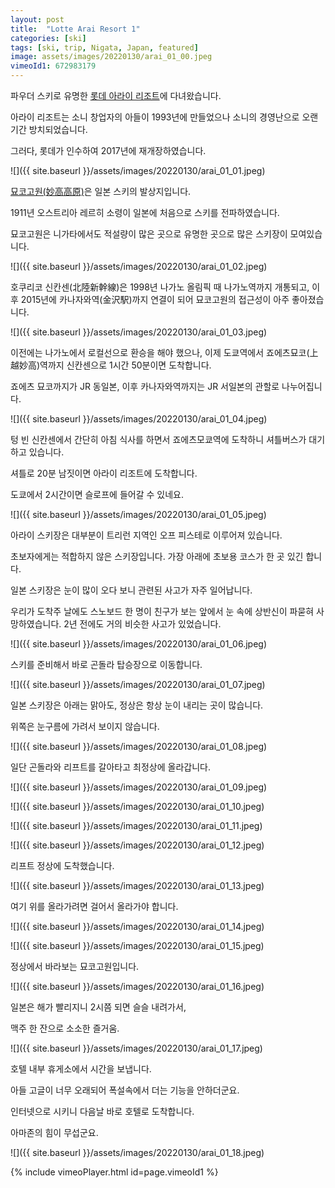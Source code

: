 ```yaml
---
layout: post
title:  "Lotte Arai Resort 1"
categories: [ski]
tags: [ski, trip, Nigata, Japan, featured]
image: assets/images/20220130/arai_01_00.jpeg
vimeoId1: 672983179
---
```


파우더 스키로 유명한 [롯데 아라이 리조트][arai1]에 다녀왔습니다.

아라이 리조트는 소니 창업자의 아들이 1993년에 만들었으나 소니의 경영난으로 오랜기간 방치되었습니다.

그러다, 롯데가 인수하여 2017년에 재개장하였습니다.

![]({{ site.baseurl }}/assets/images/20220130/arai_01_01.jpeg)

[묘코고원(妙高高原)][myoko1]은 일본 스키의 발상지입니다. 

1911년 오스트리아 레르히 소령이 일본에 처음으로 스키를 전파하였습니다.

묘코고원은 니가타에서도 적설량이 많은 곳으로 유명한 곳으로 많은 스키장이 모여있습니다.

![]({{ site.baseurl }}/assets/images/20220130/arai_01_02.jpeg)


호쿠리코 신칸센(北陸新幹線)은 1998년 나가노 올림픽 때 나가노역까지 개통되고, 
이후 2015년에 카나자와역(金沢駅)까지 연결이 되어 묘코고원의 접근성이 아주 좋아졌습니다.

![]({{ site.baseurl }}/assets/images/20220130/arai_01_03.jpeg)

이전에는 나가노에서 로컬선으로 환승을 해야 했으나,
이제 도쿄역에서 죠에츠묘코(上越妙高)역까지 신칸센으로 1시간 50분이면 도착합니다. 

죠에츠 묘코까지가 JR 동일본, 이후 카나자와역까지는 JR 서일본의 관할로 나누어집니다.

![]({{ site.baseurl }}/assets/images/20220130/arai_01_04.jpeg)

텅 빈 신칸센에서 간단히 아침 식사를 하면서 죠에츠모쿄역에 도착하니 셔틀버스가 대기하고 있습니다.

셔틀로 20분 남짓이면 아라이 리조트에 도착합니다. 

도쿄에서 2시간이면 슬로프에 들어갈 수 있네요.

![]({{ site.baseurl }}/assets/images/20220130/arai_01_05.jpeg)

아라이 스키장은 대부분이 트리런 지역인 오프 피스테로 이루어져 있습니다. 

초보자에게는 적합하지 않은 스키장입니다. 가장 아래에 초보용 코스가 한 곳 있긴 합니다.

일본 스키장은 눈이 많이 오다 보니 관련된 사고가 자주 일어납니다.

우리가 도착주 날에도 스노보드 한 명이 친구가 보는 앞에서 눈 속에 상반신이 파묻혀 사망하였습니다.
2년 전에도 거의 비슷한 사고가 있었습니다.

![]({{ site.baseurl }}/assets/images/20220130/arai_01_06.jpeg)

스키를 준비해서 바로 곤돌라 탑승장으로 이동합니다.

![]({{ site.baseurl }}/assets/images/20220130/arai_01_07.jpeg)

일본 스키장은 아래는 맑아도, 정상은 항상 눈이 내리는 곳이 많습니다.

위쪽은 눈구름에 가려서 보이지 않습니다.

![]({{ site.baseurl }}/assets/images/20220130/arai_01_08.jpeg)

일단 곤돌라와 리프트를 갈아타고 최정상에 올라갑니다.

![]({{ site.baseurl }}/assets/images/20220130/arai_01_09.jpeg)

![]({{ site.baseurl }}/assets/images/20220130/arai_01_10.jpeg)

![]({{ site.baseurl }}/assets/images/20220130/arai_01_11.jpeg)

![]({{ site.baseurl }}/assets/images/20220130/arai_01_12.jpeg)

리프트 정상에 도착했습니다.

![]({{ site.baseurl }}/assets/images/20220130/arai_01_13.jpeg)

여기 위를 올라가려면 걸어서 올라가야 합니다.

![]({{ site.baseurl }}/assets/images/20220130/arai_01_14.jpeg)

![]({{ site.baseurl }}/assets/images/20220130/arai_01_15.jpeg)

정상에서 바라보는 묘코고원입니다.

![]({{ site.baseurl }}/assets/images/20220130/arai_01_16.jpeg)

일본은 해가 빨리지니 2시쯤 되면 슬슬 내려가서,

맥주 한 잔으로 소소한 즐거움.

![]({{ site.baseurl }}/assets/images/20220130/arai_01_17.jpeg)

호텔 내부 휴게소에서 시간을 보냅니다.

아들 고글이 너무 오래되어 폭설속에서 더는 기능을 안하더군요.

인터넷으로 시키니 다음날 바로 호텔로 도착합니다.

아마존의 힘이 무섭군요.

![]({{ site.baseurl }}/assets/images/20220130/arai_01_18.jpeg)

{% include vimeoPlayer.html id=page.vimeoId1 %}


[arai1]: https://www.lottehotel.com/arai-resort/en.html

[myoko1]: https://myokotourism.com